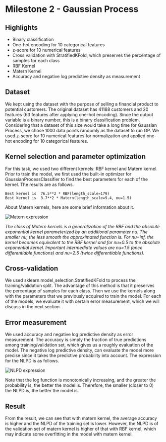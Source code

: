 # Milestone 2 - Gaussian Process

## Highlights
- Binary classification
- One-hot encoding for 10 categorical features
- z-score for 10 numerical features
- Cross validation with StratifiedKFold, which preserves the percentage of samples for each class
- RBF Kernel
- Matern Kernel
- Accuracy and negative log predictive density as measurement


## Dataset
We kept using the dataset with the purpose of selling a financial product to potential customers. The original dataset has 41188 customers and 20 features (63 features after applying one-hot encoding). Since the output variable is a binary number, this is a binary classification problem. Considering that a dataset of this size would take a long time for Gaussian Process, we chose 1000 data points randomly as the dataset to run GP.
We used z-score for 10 numerical features for normalization and applied one-hot encoding for 10 categorical features.

## Kernel selection and parameter optimization
For this task, we used two different kernels: RBF kernel and Matern kernel. Prior to train the model, we first used the built-in optimizer for GaussianProcessClassifier to find the best parameters for each of the kernel. The results are as follows.
```
Best kernel is  76.5**2 * RBF(length_scale=179)
Best kernel is  3.7**2 * Matern(length_scale=9.4, nu=1.5)
```
About Matern kernels, here are some brief information about it.

![Matern expression](http://scikit-learn.org/stable/_images/math/3073f503e2051eae1f6768f094d9e8d3ebe3ae3d.png)

*The class of Matern kernels is a generalization of the RBF and the absolute exponential kernel parameterized by an additional parameter nu. The smaller nu, the less smooth the approximated function is. For nu=inf, the kernel becomes equivalent to the RBF kernel and for nu=0.5 to the absolute exponential kernel. Important intermediate values are nu=1.5 (once differentiable functions) and nu=2.5 (twice differentiable functions).*

## Cross-validation
We used sklearn.model_selection.StratifiedKFold to process the training/validation split. The advantage of this method is that it preserves the percentage of samples for each class. Then we use the kernels along with the parameters that we previously acquired to train the model. For each of the models, we evaluate it with certain error measurement, which we will discuss in the next section.

## Error measurement
We used accuracy and negative log predictive density as error measurement. The accuracy is simply the fraction of true predictions among training/validation set, which gives us a roughly evaluation of the model. The negative log predictive density, can evaluate the model more precise since it takes the predictive probability into account. The expression for the NLPD is as follows.

![NLPD expression](https://latex.codecogs.com/gif.latex?L=-\frac{1}{n}\sum^{n}_{i=1}\log{p(y_i=t_i|\mathbf{x_i})})

Note that the log function is monotonically increasing, and the greater the probability is, the better the model is. Therefore, the smaller (closer to 0) the NLPD is, the better the model is.

## Result
From the result, we can see that with matern kernel, the average accuracy is higher and the NLPD of the training set is lower. However, the NLPD is of the validation set of matern kernel is higher of that with RBF kernel, which may indicate some overfitting in the model with matern kernel.
